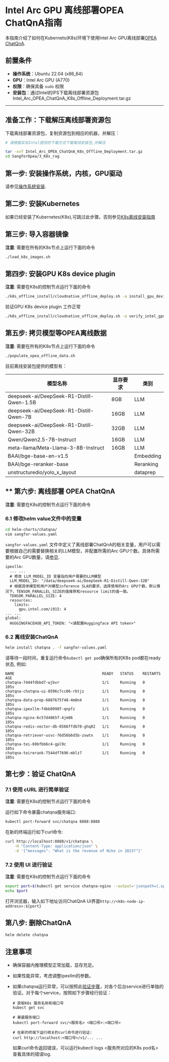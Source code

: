 # Intel Arc GPU 离线部署OPEA ChatQnA指南

本指南介绍了如何在Kubernets(K8s)环境下使用Intel Arc GPU离线部署[OPEA ChatQnA](https://github.com/opea-project/GenAIExamples/tree/v1.2rc/ChatQnA).

## 前置条件

- **操作系统**：Ubuntu 22.04 (x86_64)
- **GPU**：Intel Arc GPU (A770)
- **权限**：确保具备 `sudo` 权限
- **安装包**：通过Intel的IPS下载离线部署资源包 Intel_Arc_OPEA_ChatQnA_K8s_Offline_Deployment.tar.gz

---

## **准备工作：下载解压离线部署资源包**

下载离线部署资源包，复制资源包到相应的机器，并解压：

```bash
# 请根据实际Intel提供的下载方式下载离线安装包,并解压

tar -xvf Intel_Arc_OPEA_ChatQnA_K8s_Offline_Deployment.tar.gz
cd SangforOpea/3_K8s_rag

```

## **第一步: 安装操作系统，内核，GPU驱动**

请参见[操作系统安装](../README_OS_Install.md).

## **第二步: 安装Kubernetes**

如果已经安装了Kubernetes(K8s),可跳过此步骤。否则参见[K8s离线安装指南](K8s_offline_install/README.md)

## **第三步: 导入容器镜像**

**注意**: 需要在所有的K8s节点上运行下面的命令

```bash
./load_k8s_images.sh
```

## **第四步: 安装GPU K8s device plugin**

**注意**: 需要在K8s的控制节点运行下面的命令

```bash
./k8s_offline_install/cloudnative_offline_deploy.sh -a install_gpu_device_plugin
```
验证GPU K8s device plugin 工作正常

```bash
./k8s_offline_install/cloudnative_offline_deploy.sh -a verify_intel_gpu
```

## **第五步: 拷贝模型等OPEA离线数据**

**注意**: 需要在所有的K8s节点上运行下面的命令

```bash
./populate_opea_offline_data.sh
```

目前离线安装包提供的模型有：

| 模型名称                                   | 显存要求 | 类别    |
|-------------------------------------------|--------|---------|
| deepseek-ai/DeepSeek-R1-Distill-Qwen-1.5B | 8GB  | LLM       |
| deepseek-ai/DeepSeek-R1-Distill-Qwen-7B   | 16GB | LLM       |
| deepseek-ai/DeepSeek-R1-Distill-Qwen-32B  | 32GB | LLM       |
| Qwen/Qwen2.5-7B-Instruct                  | 16GB | LLM       |
| meta-llama/Meta-Llama-3-8B-Instruct       | 16GB | LLM       |
| BAAI/bge-base-en-v1.5                     |      | Embedding |
| BAAI/bge-reranker-base                    |      | Reranking |
| unstructuredio/yolo_x_layout              |      | dataprep  |

## ** 第六步: 离线部署 OPEA ChatQnA

**注意**: 需要在K8s的控制节点运行下面的命令

### 6.1 修改helm value文件中的变量

```bash
cd helm-charts/chatqna/
vim sangfor-values.yaml
```

`sangfor-values.yaml` 文件中定义了离线部署ChatQnA的相关变量，用户可以需要根据自己的需要替换相关的LLM模型，并配置所需的Arc GPU个数。具体所需要的Arc GPU数量，请[参见](https://github.com/intel/ipex-llm/blob/main/docs/mddocs/DockerGuides/vllm_docker_quickstart.md#validated-models-list).

```
ipexllm:
  ... ...
  # 修改 LLM_MODEL_ID 变量指向用户需要的LLM模型
  LLM_MODEL_ID: "/data/deepseek-ai/DeepSeek-R1-Distill-Qwen-32B"
  # 根据具体模型和用户对模型inference SLA的要求，选择使用的Arc GPU个数，默认情况下，TENSOR_PARALLEL_SIZE的值推荐和resource limit的值一致。
  TENSOR_PARALLEL_SIZE: 4
  resources:
    limits:
      gpu.intel.com/i915: 4
... ...
global:
  HUGGINGFACEHUB_API_TOKEN: "<请配置Huggingface API token>"
```

### 6.2 离线安装ChatQnA

```bash
helm install chatqna . -f sangfor-values.yaml
```

请等待一段时间，重复运行命令`kubectl get pod`确保所有的K8s pod都在ready状态, 例如:

```
NAME                                       READY   STATUS    RESTARTS   AGE
chatqna-7444fdbbd7-wjbvr                   1/1     Running   0          105s
chatqna-chatqna-ui-8596c7cc86-rbtjz        1/1     Running   0          105s
chatqna-data-prep-6887675f48-4m8n4         1/1     Running   0          105s
chatqna-ipexllm-f4bb8998f-qnpfz            1/1     Running   0          105s
chatqna-nginx-6c57d4865f-4jm86             1/1     Running   0          105s
chatqna-redis-vector-db-8566ffdb78-ghq82   1/1     Running   0          105s
chatqna-retriever-usvc-76d56b6d5b-zxwtn    1/1     Running   0          105s
chatqna-tei-69bfbb6c4-gpl9c                1/1     Running   0          105s
chatqna-teirerank-7544df7696-mblz7         1/1     Running   0          105s
```

## **第七步：验证 ChatQnA**

### 7.1 使用 cURL 进行简单验证

**注意**: 需要在K8s的控制节点运行下面的命令

运行如下命令暴露chatqna服务端口:

```bash
kubectl port-forward svc/chatqna 8888:8888
```

在新的终端运行如下curl命令:

```bash
curl http://localhost:8888/v1/chatqna \
    -H "Content-Type: application/json" \
    -d '{"messages": "What is the revenue of Nike in 2023?"}'
```

### 7.2 使用 UI 进行验证

**注意**: 需要在K8s的控制节点运行下面的命令

```bash
export port=$(kubectl get service chatqna-nginx --output='jsonpath={.spec.ports[0].nodePort}')
echo $port
```

打开浏览器，输入如下地址访问ChatQnA UI界面`http://<k8s-node-ip-address>:${port}`

## **第八步: 删除ChatQnA**

```bash
helm delete chatqna
```

## **注意事项**

- 确保容器内推理模型正常加载，显存充足。

-  如果性能异常，考虑调整ipexllm的参数。

- 如果chatqna运行异常，可以按照此[验证步骤](https://github.com/opea-project/GenAIExamples/blob/main/ChatQnA/docker_compose/intel/cpu/xeon/README.md#validate-microservices)，对各个后台service进行单独的验证。对于每个service，按照如下步骤经行验证：

   ```
   # 获取K8s 服务名称和端口号
   kubect get svc

   # 暴露服务端口
   kubectl port-forward svc/<服务名> <端口号>:<端口号>

   # 在新的终端下运行相关的curl命令进行验证:
   curl http://localhost:<端口号>/v1/... ...
   ```

   如果curl命令返回错误，可以运行kubectl logs <服务所对应的K8s pod名> 查看具体的错误log.
